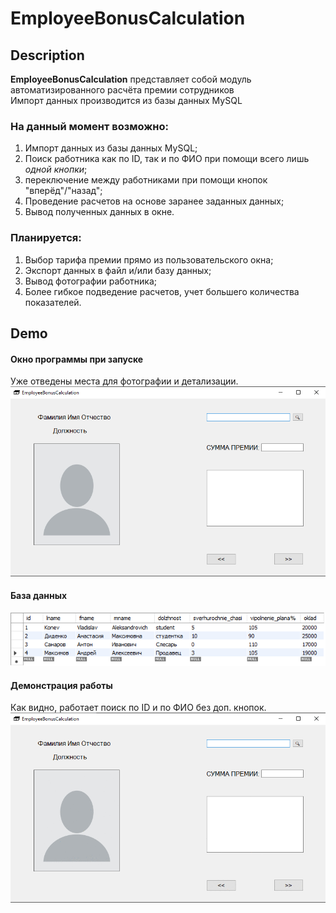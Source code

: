 # EmployeeBonusCalculation
## Description
**EmployeeBonusCalculation** представляет собой модуль автоматизированного расчёта премии сотрудников <br>
Импорт данных производится из базы данных MySQL <br>
### На данный момент возможно:
1. Импорт данных из базы данных MySQL;
2. Поиск работника как по ID, так и по ФИО при помощи всего лишь *одной кнопки*;
3. переключение между работниками при помощи кнопок "вперёд"/"назад";
4. Проведение расчетов на основе заранее заданных данных;
5. Вывод полученных данных в окне.
### Планируется:
1. Выбор тарифа премии прямо из пользовательского окна;
2. Экспорт данных в файл и/или базу данных;
3. Вывод фотографии работника;
3. Более гибкое подведение расчетов, учет большего количества показателей.

## Demo
#### Окно программы при запуске<br>
Уже отведены места для фотографии и детализации.<br>
![startScreen](https://github.com/Konev-VA/EmployeeBonusCalculation/raw/master/image/startScreen.png) <br>
#### База данных <br>
![DataBase](https://github.com/Konev-VA/EmployeeBonusCalculation/raw/master/image/DB_screenshot.png) <br>
#### Демонстрация работы <br>
Как видно, работает поиск по ID и по ФИО без доп. кнопок.<br>
![demo](https://github.com/Konev-VA/EmployeeBonusCalculation/raw/master/image/demo.gif)
